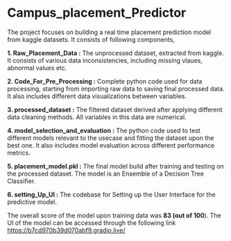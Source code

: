 # Campus_placement_Predictor

The project focuses on building a real time placement prediction model from kaggle datasets. It consists of following components,

**1. Raw_Placement_Data :** The unprocessed dataset, extracted from kaggle. It consists of various data inconsistencies, including missing vlaues, abnormal values etc.

**2. Code_For_Pre_Processing :** Complete python code used for data processing, starting from importing raw data to saving final processed data. It also includes different data visualizations between variables.

**3. processed_dataset :** The filtered dataset derived after applying different data cleaning methods. All variables in this data are numerical.

**4. model_selection_and_evaluation :** The python code used to test different models relevant to the usecase and fitting the dataset upon the best one. It also includes model evaluation across different performance metrics.

**5. placement_model.pkl :** The final model build after training and testing on the processed dataset. The model is an Ensemble of a Decision Tree Classifier.

**6. setting_Up_UI :** The codebase for Setting up the User Interface for the predictive model.

The overall score of the model upon training data was **83 (out of 100**). The UI of the model can be accessed through the following link https://b7cd970b39d070abf9.gradio.live/

